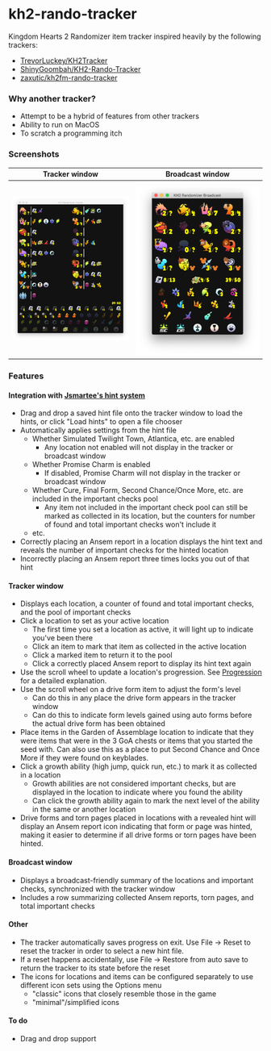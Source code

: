 # kh2-rando-tracker

Kingdom Hearts 2 Randomizer item tracker inspired heavily by the following trackers:

- [TrevorLuckey/KH2Tracker](https://github.com/TrevorLuckey/KH2Tracker)
- [ShinyGoombah/KH2-Rando-Tracker](https://github.com/ShinyGoombah/KH2-Rando-Tracker)
- [zaxutic/kh2fm-rando-tracker](https://github.com/zaxutic/kh2fm-rando-tracker)

### Why another tracker?

- Attempt to be a hybrid of features from other trackers
- Ability to run on MacOS
- To scratch a programming itch

### Screenshots

Tracker window                | Broadcast window
:-----------------------------:|:---------------------------------:
![Tracker](TrackerWindow.png) | ![Broadcast](BroadcastWindow.png)

### Features

#### Integration with [Jsmartee's hint system](https://jsmartee.github.io/kh2fm-hints-demo/)

- Drag and drop a saved hint file onto the tracker window to load the hints, or click "Load hints" to open a file
  chooser
- Automatically applies settings from the hint file
  - Whether Simulated Twilight Town, Atlantica, etc. are enabled
    - Any location not enabled will not display in the tracker or broadcast window
  - Whether Promise Charm is enabled
    - If disabled, Promise Charm will not display in the tracker or broadcast window
  - Whether Cure, Final Form, Second Chance/Once More, etc. are included in the important checks pool
    - Any item not included in the important check pool can still be marked as collected in its location, but the
      counters for number of found and total important checks won't include it
  - etc.
- Correctly placing an Ansem report in a location displays the hint text and reveals the number of important checks for
  the hinted location
- Incorrectly placing an Ansem report three times locks you out of that hint

#### Tracker window

- Displays each location, a counter of found and total important checks, and the pool of important checks
- Click a location to set as your active location
  - The first time you set a location as active, it will light up to indicate you've been there
  - Click an item to mark that item as collected in the active location
  - Click a marked item to return it to the pool
  - Click a correctly placed Ansem report to display its hint text again
- Use the scroll wheel to update a location's progression. See [Progression](Progression.md) for a detailed explanation.
- Use the scroll wheel on a drive form item to adjust the form's level
  - Can do this in any place the drive form appears in the tracker window
  - Can do this to indicate form levels gained using auto forms before the actual drive form has been obtained
- Place items in the Garden of Assemblage location to indicate that they were items that were in the 3 GoA chests or
  items that you started the seed with. Can also use this as a place to put Second Chance and Once More if they were
  found on keyblades.
- Click a growth ability (high jump, quick run, etc.) to mark it as collected in a location
  - Growth abilities are not considered important checks, but are displayed in the location to indicate where you found
    the ability
  - Can click the growth ability again to mark the next level of the ability in the same or another location
- Drive forms and torn pages placed in locations with a revealed hint will display an Ansem report icon indicating that
  form or page was hinted, making it easier to determine if all drive forms or torn pages have been hinted.

#### Broadcast window

- Displays a broadcast-friendly summary of the locations and important checks, synchronized with the tracker window
- Includes a row summarizing collected Ansem reports, torn pages, and total important checks

#### Other

- The tracker automatically saves progress on exit. Use File -> Reset to reset the tracker in order to select a new hint
  file.
- If a reset happens accidentally, use File -> Restore from auto save to return the tracker to its state before the
  reset
- The icons for locations and items can be configured separately to use different icon sets using the Options menu
  - "classic" icons that closely resemble those in the game
  - "minimal"/simplified icons

#### To do

- Drag and drop support
